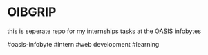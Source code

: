 # OIBGRIP
this is seperate repo for my internships tasks at the OASIS infobytes

#oasis-infobyte 
#intern
#web development
#learning 


